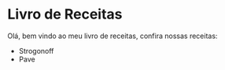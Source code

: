 # Livro de Receitas

Olá, bem vindo ao meu livro de receitas, confira nossas receitas:

 - Strogonoff
 - Pave
